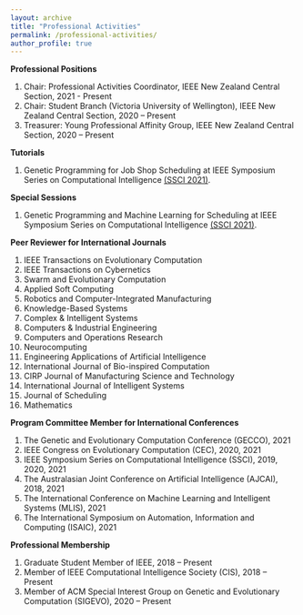```yaml
---
layout: archive
title: "Professional Activities"
permalink: /professional-activities/
author_profile: true
---
```

**Professional Positions**
1. Chair: Professional Activities Coordinator, IEEE New Zealand Central Section, 2021 - Present
2. Chair: Student Branch (Victoria University of Wellington), IEEE New Zealand Central Section, 2020 – Present
3. Treasurer: Young Professional Affinity Group, IEEE New Zealand Central Section, 2020 – Present

**Tutorials**
1. Genetic Programming for Job Shop Scheduling at IEEE Symposium Series on Computational Intelligence [(SSCI 2021)](https://attend.ieee.org/ssci-2021/).

**Special Sessions**
1. Genetic Programming and Machine Learning for Scheduling at IEEE Symposium Series on Computational Intelligence [(SSCI 2021)](https://attend.ieee.org/ssci-2021/). 


**Peer Reviewer for International Journals**
1. IEEE Transactions on Evolutionary Computation
2. IEEE Transactions on Cybernetics
3. Swarm and Evolutionary Computation
4. Applied Soft Computing
5. Robotics and Computer-Integrated Manufacturing
6. Knowledge-Based Systems
7. Complex & Intelligent Systems
8. Computers & Industrial Engineering
9. Computers and Operations Research
10. Neurocomputing
11. Engineering Applications of Artificial Intelligence
12. International Journal of Bio-inspired Computation
13. CIRP Journal of Manufacturing Science and Technology
14. International Journal of Intelligent Systems
15. Journal of Scheduling
16. Mathematics

**Program Committee Member for International Conferences**
1. The Genetic and Evolutionary Computation Conference (GECCO), 2021
2. IEEE Congress on Evolutionary Computation (CEC), 2020, 2021
3. IEEE Symposium Series on Computational Intelligence (SSCI), 2019, 2020, 2021
4. The Australasian Joint Conference on Artificial Intelligence (AJCAI), 2018, 2021
5. The International Conference on Machine Learning and Intelligent Systems (MLIS), 2021
6. The International Symposium on Automation, Information and Computing (ISAIC), 2021

**Professional Membership**
1. Graduate Student Member of IEEE, 2018 – Present
2. Member of IEEE Computational Intelligence Society (CIS), 2018 – Present
3. Member of ACM Special Interest Group on Genetic and Evolutionary Computation (SIGEVO), 2020 – Present
